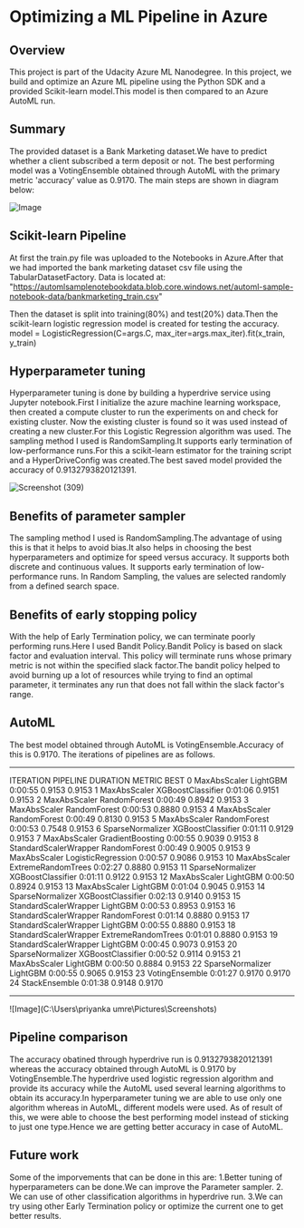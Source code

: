 # Optimizing a ML Pipeline in Azure
## Overview
This project is part of the Udacity Azure ML Nanodegree. In this project, we build and optimize an Azure ML pipeline using the Python SDK and a provided Scikit-learn model.This model is then compared to an Azure AutoML run.
## Summary
The provided dataset is a Bank Marketing dataset.We have to predict whether a client subscribed a term deposit or not. The best performing model was a VotingEnsemble obtained through AutoML with the primary metric 'accuracy' value as 0.9170.
The main steps are shown in diagram below:

![Image](https://video.udacity-data.com/topher/2020/September/5f639574_creating-and-optimizing-an-ml-pipeline/creating-and-optimizing-an-ml-pipeline.png)

## Scikit-learn Pipeline
At first the train.py file was uploaded to the Notebooks in Azure.After that we had imported the bank marketing dataset csv file using the TabularDatasetFactory.
Data is located at: "https://automlsamplenotebookdata.blob.core.windows.net/automl-sample-notebook-data/bankmarketing_train.csv"

Then the dataset is split into training(80%) and test(20%) data.Then the scikit-learn logistic regression model is created for testing the accuracy.
model = LogisticRegression(C=args.C, max_iter=args.max_iter).fit(x_train, y_train)

## Hyperparameter tuning
Hyperparameter tuning is done by building a hyperdrive service using Jupyter notebook.First I initialize the azure machine learning workspace, then created a compute cluster to run the experiments on and check for existing cluster. Now the existing cluster is found so  it was used instead of creating a new cluster.For this Logistic Regression algorithm was used.
The sampling method I used is RandomSampling.It supports early termination of low-performance runs.For this a scikit-learn estimator for the training script and a HyperDriveConfig was created.The best saved model provided the accuracy of 0.9132793820121391.

![Screenshot (309)](https://user-images.githubusercontent.com/75804779/102646554-3ecf5700-418a-11eb-8356-25d1c28861a6.png)

## Benefits of parameter sampler
The sampling method I used is RandomSampling.The advantage of using this is that it helps to avoid bias.It also helps in choosing the best hyperparameters and optimize for speed versus accuracy. It supports both discrete and continuous values. It supports early termination of low-performance runs. In Random Sampling, the values are selected randomly from a defined search space.

## Benefits of early stopping policy
With the help of Early Termination policy, we can terminate poorly performing runs.Here I used Bandit Policy.Bandit Policy is based on slack factor and evaluation interval. This policy will terminate runs whose primary metric is not within the specified slack factor.The bandit policy helped to avoid burning up a lot of resources while trying to find an optimal parameter, it terminates any run that does not fall within the slack factor's range.

## AutoML
The best model obtained through AutoML is VotingEnsemble.Accuracy of this is 0.9170.
The iterations of pipelines are as follows.
****************************************************************************************************
ITERATION   PIPELINE                                       DURATION      METRIC      BEST
         0   MaxAbsScaler LightGBM                          0:00:55       0.9153    0.9153
         1   MaxAbsScaler XGBoostClassifier                 0:01:06       0.9151    0.9153
         2   MaxAbsScaler RandomForest                      0:00:49       0.8942    0.9153
         3   MaxAbsScaler RandomForest                      0:00:53       0.8880    0.9153
         4   MaxAbsScaler RandomForest                      0:00:49       0.8130    0.9153
         5   MaxAbsScaler RandomForest                      0:00:53       0.7548    0.9153
         6   SparseNormalizer XGBoostClassifier             0:01:11       0.9129    0.9153
         7   MaxAbsScaler GradientBoosting                  0:00:55       0.9039    0.9153
         8   StandardScalerWrapper RandomForest             0:00:49       0.9005    0.9153
         9   MaxAbsScaler LogisticRegression                0:00:57       0.9086    0.9153
        10   MaxAbsScaler ExtremeRandomTrees                0:02:27       0.8880    0.9153
        11   SparseNormalizer XGBoostClassifier             0:01:11       0.9122    0.9153
        12   MaxAbsScaler LightGBM                          0:00:50       0.8924    0.9153
        13   MaxAbsScaler LightGBM                          0:01:04       0.9045    0.9153
        14   SparseNormalizer XGBoostClassifier             0:02:13       0.9140    0.9153
        15   StandardScalerWrapper LightGBM                 0:00:53       0.8953    0.9153
        16   StandardScalerWrapper RandomForest             0:01:14       0.8880    0.9153
        17   StandardScalerWrapper LightGBM                 0:00:55       0.8880    0.9153
        18   StandardScalerWrapper ExtremeRandomTrees       0:01:01       0.8880    0.9153
        19   StandardScalerWrapper LightGBM                 0:00:45       0.9073    0.9153
        20   SparseNormalizer XGBoostClassifier             0:00:52       0.9114    0.9153
        21   MaxAbsScaler LightGBM                          0:00:50       0.8884    0.9153
        22   SparseNormalizer LightGBM                      0:00:55       0.9065    0.9153
        23    VotingEnsemble                                0:01:27       0.9170    0.9170
        24    StackEnsemble                                 0:01:38       0.9148    0.9170
****************************************************************************************************

![Image](C:\Users\priyanka umre\Pictures\Screenshots)

## Pipeline comparison
The accuracy obatined through hyperdrive run is 0.9132793820121391 whereas the accuracy obtained through AutoML is 0.9170 by VotingEnsemble.The hyperdrive used logistic regression algorithm and provide its accuracy while the AutoML used several learning algorithms to obtain its accuracy.In hyperparameter tuning we are able to use only one algorithm whereas in AutoML, different models were used. As of result of this, we were able to choose the best performing model instead of sticking to just one type.Hence we are getting better accuracy in case of AutoML.

## Future work
Some of the imporvements that can be done in this are:
1.Better tuning of hyperparameters can be done.We can improve the Parameter sampler.
2. We can use of other classification algorithms in hyperdrive run.
3.We can try using other Early Termination policy or optimize the current one to get better results.
